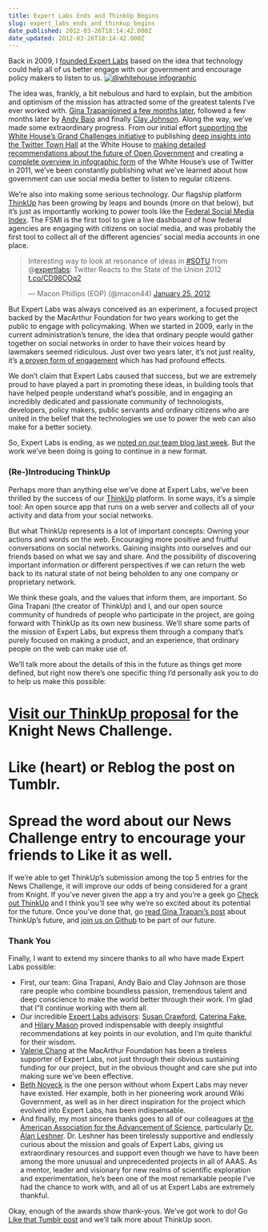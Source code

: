 ```yaml
---
title: Expert Labs Ends and ThinkUp Begins
slug: expert_labs_ends_and_thinkup_begins
date_published: 2012-03-26T18:14:42.000Z
date_updated: 2012-03-26T18:14:42.000Z
---
```


Back in 2009, I [founded Expert Labs](http://expertlabs.org/2009/11/the-roundup-expert-labs-launch-reactions.html) based on the idea that technology could help all of us better engage with our government and encourage policy makers to listen to us.
[![@whitehouse infographic](http://dashes.com/anil/images/wh-infographic-thumb.jpg)](http://reports.expertlabs.org/)

The idea was, frankly, a bit nebulous and hard to explain, but the ambition and optimism of the mission has attracted some of the greatest talents I’ve ever worked with. [Gina Trapani](http://ginatrapani.org/)[joined a few months later](http://dashes.com/anil/2010/02/expert-labs-thinktank-gina-trapani-and-our-grand-challenges.html), followed a few months later by [Andy Baio](http://expertlabs.org/2010/11/hello-world.html) and finally [Clay Johnson](http://expertlabs.org/2011/03/hello-expert-labs.html). Along the way, we’ve made some extraordinary progress. From our initial effort [supporting the White House’s Grand Challenges initiative](http://expertlabs.org/2010/04/tell-the-white-house-what-our-next-grand-challenge-should-be.html) to publishing [deep insights into the Twitter Town Hall](http://expertlabs.org/2011/07/lessons-learned-from-the-white-houses-twitter-town-hall.html) at the White House to [making detailed recommendations about the future of Open Government](http://expertlabs.org/2011/08/expert-labs-recommendations-for-open-gov.html) and creating a [complete overview in infographic form](http://expertlabs.org/whitehouse_year_in_review_2011.jpg) of the White House’s use of Twitter in 2011, we’ve been constantly publishing what we’ve learned about how government can use social media better to listen to regular citizens.

We’re also into making some serious technology. Our flagship platform [ThinkUp](http://thinkupapp.com/) has been growing by leaps and bounds (more on that below), but it’s just as importantly working to power tools like the [Federal Social Media Index](http://reports.expertlabs.org/fsmi/). The FSMI is the first tool to give a live dashboard of how federal agencies are engaging with citizens on social media, and was probably the first tool to collect all of the different agencies’ social media accounts in one place.

> Interesting way to look at resonance of ideas in [#SOTU](https://twitter.com/search/%2523SOTU) from @[expertlabs](https://twitter.com/expertlabs): Twitter Reacts to the State of the Union 2012 [t.co/CD98COq2](http://t.co/CD98COq2)
> 
> — Macon Phillips (EOP) (@macon44) [January 25, 2012](https://twitter.com/macon44/status/162296604097908737)

But Expert Labs was always conceived as an experiment, a focused project backed by the MacArthur Foundation for two years working to get the public to engage with policymaking. When we started in 2009, early in the current administration’s tenure, the idea that ordinary people would gather together on social networks in order to have their voices heard by lawmakers seemed ridiculous. Just over two years later, it’s not just reality, it’s [a proven form of engagement](http://dashes.com/anil/2012/01/the-history-and-future-of-web-protest.html) which has had profound effects.

We don’t claim that Expert Labs caused that success, but we are extremely proud to have played a part in promoting these ideas, in building tools that have helped people understand what’s possible, and in engaging an incredibly dedicated and passionate community of technologists, developers, policy makers, public servants and ordinary citizens who are united in the belief that the technologies we use to power the web can also make for a better society.

So, Expert Labs is ending, as we [noted on our team blog last week](http://expertlabs.org/2012/03/evolution.html). But the work we’ve been doing is going to continue in a new format.

### (Re-)Introducing ThinkUp

Perhaps more than anything else we’ve done at Expert Labs, we’ve been thrilled by the success of our [ThinkUp](http://thinkupapp.com/) platform. In some ways, it’s a simple tool: An open source app that runs on a web server and collects all of your activity and data from your social networks.

But what ThinkUp represents is a lot of important concepts: Owning your actions and words on the web. Encouraging more positive and fruitful conversations on social networks. Gaining insights into ourselves and our friends based on what we say and share. And the possibility of discovering important information or different perspectives if we can return the web back to its natural state of not being beholden to any one company or proprietary network.

We think these goals, and the values that inform them, are important. So Gina Trapani (the creator of ThinkUp) and I, and our open source community of hundreds of people who participate in the project, are going forward with ThinkUp as its own new business. We’ll share some parts of the mission of Expert Labs, but express them through a company that’s purely focused on making a product, and an experience, that ordinary people on the web can make use of.

We’ll talk more about the details of this in the future as things get more defined, but right now there’s one specific thing I’d personally ask you to do to help us make this possible:

# [Visit our ThinkUp proposal](http://newschallenge.tumblr.com/post/18576274733/thinkup) for the Knight News Challenge.

# Like (heart) or Reblog the post on Tumblr.

# Spread the word about our News Challenge entry to encourage your friends to Like it as well.

If we’re able to get ThinkUp’s submission among the top 5 entries for the News Challenge, it will improve our odds of being considered for a grant from Knight. If you’ve never given the app a try and you’re a geek go [Check out ThinkUp](http://thinkupapp.com/) and I think you’ll see why we’re so excited about its potential for the future. Once you’ve done that, go [read Gina Trapani’s post](http://smarterware.org/9774/thinkup-reboot-and-a-special-request) about ThinkUp’s future, and [join us on Github](https://github.com/ginatrapani/ThinkUp) to be part of our future.

### Thank You

Finally, I want to extend my sincere thanks to all who have made Expert Labs possible:

- First, our team: Gina Trapani, Andy Baio and Clay Johnson are those rare people who combine boundless passion, tremendous talent and deep conscience to make the world better through their work. I’m glad that I”ll continue working with them all.
- Our incredible [Expert Labs advisors](http://expertlabs.org/team.html): [Susan Crawford](http://scrawford.net/blog/), [Caterina Fake](http://caterina.net/), and [Hilary Mason](http://www.hilarymason.com/) proved indispensable with deeply insightful recommendations at key points in our evolution, and I’m quite thankful for their wisdom.
- [Valerie Chang](http://www.macfound.org/site/c.lkLXJ8MQKrH/b.928203/k.97B9/Valerie_Chang.htm) at the MacArthur Foundation has been a tireless supporter of Expert Labs, not just through their obvious sustaining funding for our project, but in the obvious thought and care she put into making sure we’ve been effective.
- [Beth Noveck](http://cairns.typepad.com/) is the one person without whom Expert Labs may never have existed. Her example, both in her pioneering work around Wiki Government, as well as in her direct inspiration for the project which evolved into Expert Labs, has been indispensable.
- And finally, my most sincere thanks goes to all of our colleagues at [the American Association for the Advancement of Science](http://www.aaas.org/), particularly [Dr. Alan Leshner](http://www.aaas.org/ScienceTalk/leshner.shtml). Dr. Leshner has been tirelessly supportive and endlessly curious about the mission and goals of Expert Labs, giving us extraordinary resources and support even though we have to have been among the more unusual and unprecedented projects in all of AAAS. As a mentor, leader and visionary for new realms of scientific exploration and experimentation, he’s been one of the most remarkable people I’ve had the chance to work with, and all of us at Expert Labs are extremely thankful.

Okay, enough of the awards show thank-yous. We’ve got work to do! Go [Like that Tumblr post](http://newschallenge.tumblr.com/post/18576274733/thinkup) and we’ll talk more about ThinkUp soon.
